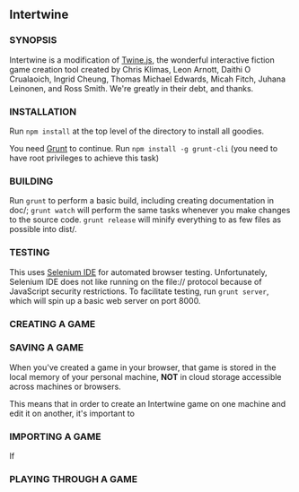 Intertwine
-------

### SYNOPSIS

Intertwine is a modification of [Twine.js](https://bitbucket.org/klembot/twinejs), 
the wonderful interactive fiction game creation tool created by Chris Klimas, Leon 
Arnott, Daithi O Crualaoich, Ingrid Cheung, Thomas Michael Edwards, Micah Fitch, 
Juhana Leinonen, and Ross Smith. We're greatly in their debt, and thanks. 

### INSTALLATION

Run `npm install` at the top level of the directory to install all goodies.

You need [Grunt](http://gruntjs.com) to continue. Run `npm install -g grunt-cli`
(you need to have root privileges to achieve this task)

### BUILDING

Run `grunt` to perform a basic build, including creating documentation in doc/;
`grunt watch` will perform the same tasks whenever you make changes to the
source code. `grunt release` will minify everything to as few files as possible
into dist/.

### TESTING

This uses [Selenium IDE](http://docs.seleniumhq.org/projects/ide/) for
automated browser testing. Unfortunately, Selenium IDE does not like running on
the file:// protocol because of JavaScript security restrictions. To facilitate
testing, run `grunt server`, which will spin up a basic web server on port
8000.

### CREATING A GAME

### SAVING A GAME

When you've created a game in your browser, that game is stored in the local memory of your personal machine, **NOT** in cloud storage accessible across machines or browsers. 

This means that in order to create an Intertwine game on one machine and edit it on another, it's important to 

### IMPORTING A GAME

If 

### PLAYING THROUGH A GAME